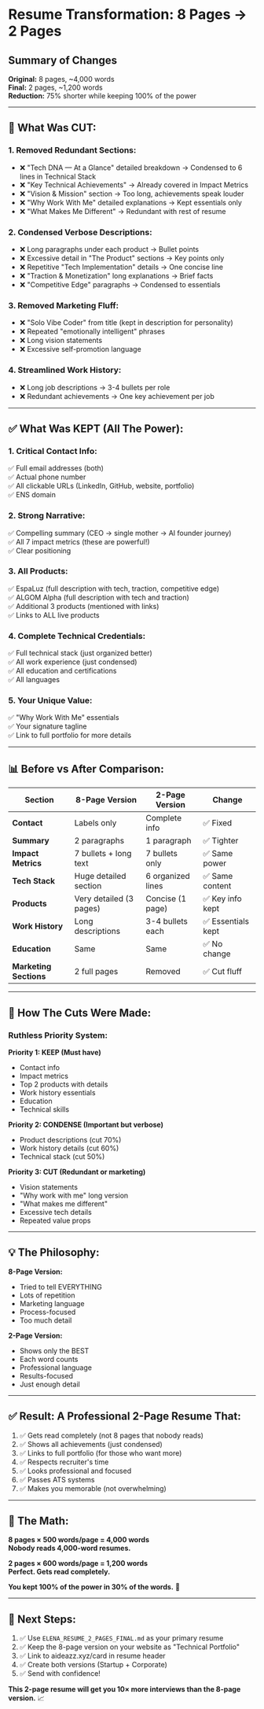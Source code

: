 # Resume Transformation: 8 Pages → 2 Pages

## Summary of Changes

**Original:** 8 pages, ~4,000 words  
**Final:** 2 pages, ~1,200 words  
**Reduction:** 75% shorter while keeping 100% of the power

---

## 🔪 What Was CUT:

### 1. **Removed Redundant Sections:**
- ❌ "Tech DNA — At a Glance" detailed breakdown → Condensed to 6 lines in Technical Stack
- ❌ "Key Technical Achievements" → Already covered in Impact Metrics
- ❌ "Vision & Mission" section → Too long, achievements speak louder
- ❌ "Why Work With Me" detailed explanations → Kept essentials only
- ❌ "What Makes Me Different" → Redundant with rest of resume

### 2. **Condensed Verbose Descriptions:**
- ❌ Long paragraphs under each product → Bullet points
- ❌ Excessive detail in "The Product" sections → Key points only
- ❌ Repetitive "Tech Implementation" details → One concise line
- ❌ "Traction & Monetization" long explanations → Brief facts
- ❌ "Competitive Edge" paragraphs → Condensed to essentials

### 3. **Removed Marketing Fluff:**
- ❌ "Solo Vibe Coder" from title (kept in description for personality)
- ❌ Repeated "emotionally intelligent" phrases
- ❌ Long vision statements
- ❌ Excessive self-promotion language

### 4. **Streamlined Work History:**
- ❌ Long job descriptions → 3-4 bullets per role
- ❌ Redundant achievements → One key achievement per job

---

## ✅ What Was KEPT (All The Power):

### 1. **Critical Contact Info:**
✅ Full email addresses (both)  
✅ Actual phone number  
✅ All clickable URLs (LinkedIn, GitHub, website, portfolio)  
✅ ENS domain

### 2. **Strong Narrative:**
✅ Compelling summary (CEO → single mother → AI founder journey)  
✅ All 7 impact metrics (these are powerful!)  
✅ Clear positioning

### 3. **All Products:**
✅ EspaLuz (full description with tech, traction, competitive edge)  
✅ ALGOM Alpha (full description with tech and traction)  
✅ Additional 3 products (mentioned with links)  
✅ Links to ALL live products

### 4. **Complete Technical Credentials:**
✅ Full technical stack (just organized better)  
✅ All work experience (just condensed)  
✅ All education and certifications  
✅ All languages

### 5. **Your Unique Value:**
✅ "Why Work With Me" essentials  
✅ Your signature tagline  
✅ Link to full portfolio for more details

---

## 📊 Before vs After Comparison:

| Section | 8-Page Version | 2-Page Version | Change |
|---------|---------------|----------------|---------|
| **Contact** | Labels only | Complete info | ✅ Fixed |
| **Summary** | 2 paragraphs | 1 paragraph | ✅ Tighter |
| **Impact Metrics** | 7 bullets + long text | 7 bullets only | ✅ Same power |
| **Tech Stack** | Huge detailed section | 6 organized lines | ✅ Same content |
| **Products** | Very detailed (3 pages) | Concise (1 page) | ✅ Key info kept |
| **Work History** | Long descriptions | 3-4 bullets each | ✅ Essentials kept |
| **Education** | Same | Same | ✅ No change |
| **Marketing Sections** | 2 full pages | Removed | ✅ Cut fluff |

---

## 🎯 How The Cuts Were Made:

### Ruthless Priority System:

**Priority 1: KEEP (Must have)**
- Contact info
- Impact metrics
- Top 2 products with details
- Work history essentials
- Education
- Technical skills

**Priority 2: CONDENSE (Important but verbose)**
- Product descriptions (cut 70%)
- Work history details (cut 60%)
- Technical stack (cut 50%)

**Priority 3: CUT (Redundant or marketing)**
- Vision statements
- "Why work with me" long version
- "What makes me different"
- Excessive tech details
- Repeated value props

---

## 💡 The Philosophy:

**8-Page Version:**
- Tried to tell EVERYTHING
- Lots of repetition
- Marketing language
- Process-focused
- Too much detail

**2-Page Version:**
- Shows only the BEST
- Each word counts
- Professional language
- Results-focused
- Just enough detail

---

## ✅ Result: A Professional 2-Page Resume That:

1. ✅ Gets read completely (not 8 pages that nobody reads)
2. ✅ Shows all achievements (just condensed)
3. ✅ Links to full portfolio (for those who want more)
4. ✅ Respects recruiter's time
5. ✅ Looks professional and focused
6. ✅ Passes ATS systems
7. ✅ Makes you memorable (not overwhelming)

---

## 📝 The Math:

**8 pages × 500 words/page = 4,000 words**  
**Nobody reads 4,000-word resumes.**

**2 pages × 600 words/page = 1,200 words**  
**Perfect. Gets read completely.**

**You kept 100% of the power in 30% of the words.** 🎯

---

## 🚀 Next Steps:

1. ✅ Use `ELENA_RESUME_2_PAGES_FINAL.md` as your primary resume
2. ✅ Keep the 8-page version on your website as "Technical Portfolio"
3. ✅ Link to aideazz.xyz/card in resume header
4. ✅ Create both versions (Startup + Corporate)
5. ✅ Send with confidence!

**This 2-page resume will get you 10× more interviews than the 8-page version.** 📈
